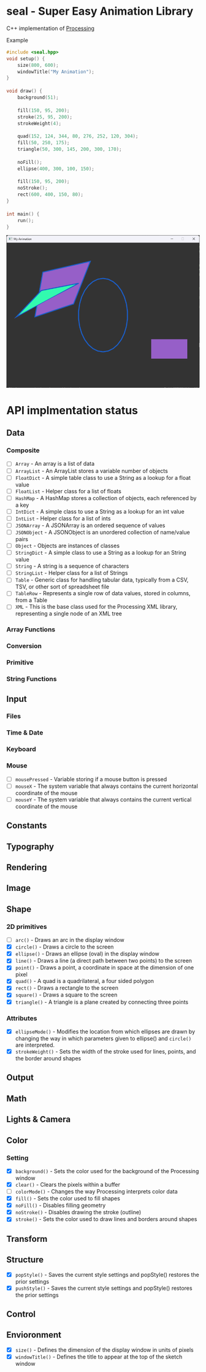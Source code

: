 # seal - Super Easy Animation Library
C++ implementation of [Processing](https://processing.org/)

Example
```c++
#include <seal.hpp>
void setup() {
    size(800, 600);
    windowTitle("My Animation");
}

void draw() {
    background(51);

    fill(150, 95, 200);
    stroke(25, 95, 200);
    strokeWeight(4);

    quad(152, 124, 344, 80, 276, 252, 120, 304);
    fill(50, 250, 175);
    triangle(50, 300, 145, 200, 300, 170);
    
    noFill();
    ellipse(400, 300, 100, 150);

    fill(150, 95, 200);
    noStroke();
    rect(600, 400, 150, 80);
}

int main() {
    run();
}
```
![example image](img/example.png)

# API implmentation status

## Data
### Composite
- [ ] `Array` - An array is a list of data
- [ ] `ArrayList` - An ArrayList stores a variable number of objects
- [ ] `FloatDict` - A simple table class to use a String as a lookup for a float value
- [ ] `FloatList` - Helper class for a list of floats
- [ ] `HashMap` - A HashMap stores a collection of objects, each referenced by a key
- [ ] `IntDict` - A simple class to use a String as a lookup for an int value
- [ ] `IntList` - Helper class for a list of ints
- [ ] `JSONArray` - A JSONArray is an ordered sequence of values
- [ ] `JSONObject` - A JSONObject is an unordered collection of name/value pairs
- [ ] `Object` - Objects are instances of classes
- [ ] `StringDict` - A simple class to use a String as a lookup for an String value
- [ ] `String` - A string is a sequence of characters
- [ ] `StringList` - Helper class for a list of Strings
- [ ] `Table` - Generic class for handling tabular data, typically from a CSV, TSV, or other sort of spreadsheet file
- [ ] `TableRow` - Represents a single row of data values, stored in columns, from a Table
- [ ] `XML` - This is the base class used for the Processing XML library, representing a single node of an XML tree
### Array Functions
### Conversion
### Primitive
###  String Functions

## Input
### Files
### Time & Date
### Keyboard
### Mouse
- [ ] `mousePressed` - Variable storing if a mouse button is pressed
- [ ] `mouseX` - The system variable that always contains the current horizontal coordinate of the mouse
- [ ] `mouseY` - The system variable that always contains the current vertical coordinate of the mouse

## Constants

## Typography

## Rendering

## Image

## Shape
### 2D primitives
- [ ] `arc()` - Draws an arc in the display window
- [x] `circle()` - Draws a circle to the screen
- [x] `ellipse()` - Draws an ellipse (oval) in the display window
- [x] `line()` - Draws a line (a direct path between two points) to the screen
- [x] `point()` - Draws a point, a coordinate in space at the dimension of one pixel
- [x] `quad()` - A quad is a quadrilateral, a four sided polygon
- [x] `rect()` - Draws a rectangle to the screen
- [x] `square()` - Draws a square to the screen
- [x] `triangle()` - A triangle is a plane created by connecting three points
### Attributes
- [x] `ellipseMode()` - Modifies the location from which ellipses are drawn by changing the way in which parameters given to ellipse() and `circle()` are interpreted.
- [x] `strokeWeight()` - Sets the width of the stroke used for lines, points, and the border around shapes

## Output

## Math

## Lights & Camera

## Color
### Setting
- [x] `background()` - Sets the color used for the background of the Processing window
- [x] `clear()` - Clears the pixels within a buffer
- [ ] `colorMode()` - Changes the way Processing interprets color data
- [x] `fill()` - Sets the color used to fill shapes
- [x] `noFill()` - Disables filling geometry
- [x] `noStroke()` - Disables drawing the stroke (outline)
- [x] `stroke()` - Sets the color used to draw lines and borders around shapes

## Transform

## Structure
- [x] `popStyle()` - Saves the current style settings and popStyle() restores the prior settings
- [x] `pushStyle()` - Saves the current style settings and popStyle() restores the prior settings

## Control

## Envioronment
- [x] `size()` - Defines the dimension of the display window in units of pixels
- [x] `windowTitle()` - Defines the title to appear at the top of the sketch window
